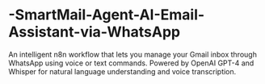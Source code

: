 # -SmartMail-Agent-AI-Email-Assistant-via-WhatsApp
An intelligent n8n workflow that lets you manage your Gmail inbox through WhatsApp using voice or text commands. Powered by OpenAI GPT-4 and Whisper for natural language understanding and voice transcription.
